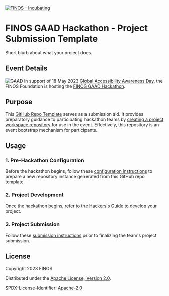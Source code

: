 [![FINOS - Incubating](https://cdn.jsdelivr.net/gh/finos/contrib-toolbox@master/images/badge-incubating.svg)](https://finosfoundation.atlassian.net/wiki/display/FINOS/Incubating)

# FINOS GAAD Hackathon -  Project Submission Template

Short blurb about what your project does.

## Event Details
![GAAD](https://accessibility.day/wp-content/uploads/2020/03/Group-461.svg)
In support of 18 May 2023 [Global Accessibility Awareness Day](https://accessibility.day), the FINOS Foundation is hosting the [FINOS GAAD Hackathon][1].

## Purpose
This [GitHub Repo Template][7] serves as a submission aid. It provides preparatory guidance to participating hackathon teams by [creating a project workspace repository][8] for use in the event. Effectively, this repository is an event  bootstrap mechanism for participants.
## Usage
### 1. Pre-Hackathon Configuration
Before the hackathon begins, follow these [configuration instructions](./submission-guides/configuration-instructions.md) to prepare a new repository instance generated from this GitHub repo template.

### 2. Project Development
Once the hackathon begins, refer to the [Hackers's Guide](./HELP.md) to develop your project.

### 3. Project Submission
Follow these [submission instructions](./submission-guides/submission-instructions.md) prior to finalizing the team's project submission.

## License

Copyright 2023 FINOS

Distributed under the [Apache License, Version 2.0](http://www.apache.org/licenses/LICENSE-2.0).

SPDX-License-Identifier: [Apache-2.0](https://spdx.org/licenses/Apache-2.0)




[1]: https://www.finos.org/hosted-events/2023-05-15-gaad-hackathon

[7]: https://docs.github.com/en/free-pro-team@latest/github/creating-cloning-and-archiving-repositories/creating-a-template-repository
[8]: https://docs.github.com/en/free-pro-team@latest/github/creating-cloning-and-archiving-repositories/creating-a-repository-from-a-template
[9]: https://docs.github.com/en/free-pro-team@latest/github/creating-cloning-and-archiving-repositories/cloning-a-repository








